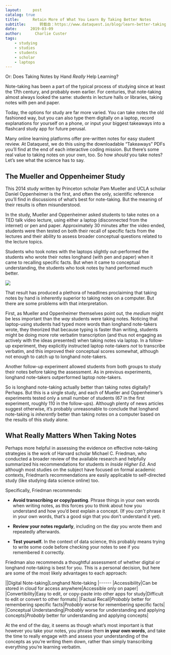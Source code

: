 ```yaml
---
layout:     post
catalog: true
title:      Retain More of What You Learn By Taking Better Notes
subtitle:      转载自：https://www.dataquest.io/blog/learn-better-taking-notes-study/
date:      2019-03-09
author:      Charlie Custer
tags:
    - studying
    - studies
    - students
    - scholar
    - laptops
---
```


Or: Does Taking Notes by Hand *Really* Help Learning?

Note-taking has been a part of the typical process of studying since at least the 17th century, and probably even earlier. For centuries, that note-taking almost always looked the same: students in lecture halls or libraries, taking notes with pen and paper.

Today, the options for study are far more varied. You can take notes the old fashioned way, but you can also type them digitally on a laptop, record explanations for yourself on a phone, or input your biggest takeaways into a flashcard study app for future perusal.

Many online learning platforms offer pre-written notes for easy student review. At Dataquest, we do this using the downloadable “Takeaways” PDFs you’ll find at the end of each interactive coding mission. But there’s some real value to taking notes on your own, too. So how *should* you take notes? Let’s see what the science has to say.

## The Mueller and Oppenheimer Study

This 2014 study written by Princeton scholar Pam Mueller and UCLA scholar Daniel Oppenheimer is the first, and often the only, scientific reference you’ll find in discussions of what’s best for note-taking. But the meaning of their results is often misunderstood.

In the study, Mueller and Oppenheimer asked students to take notes on a TED talk video lecture, using either a laptop (disconnected from the internet) or pen and paper. Approximately 30 minutes after the video ended, students were then tested on both their recall of specific facts from the lectures and their ability to assess broader conceptual questions related to the lecture topics.

Students who took notes with the laptops slightly out-performed the students who wrote their notes longhand (with pen and paper) when it came to recalling specific facts. But when it came to conceptual understanding, the students who took notes by hand performed *much* better.

![](https://www.dataquest.io/blog/content/images/2019/03/note-taking-study-image-1.png)


That result has produced a plethora of headlines proclaiming that taking notes by hand is inherently superior to taking notes on a computer. But there are some problems with that interpretation.

First, as Mueller and Oppenheimer themselves point out, the *medium* might be less important than the *way* students were taking notes. Noticing that laptop-using students had typed more words than longhand note-takers wrote, they theorized that because typing is faster than writing, students might be doing more rote verbatim transcription (and thus not engaging as actively with the ideas presented) when taking notes via laptop. In a follow-up experiment, they explicitly instructed laptop note-takers *not* to transcribe verbatim, and this improved their conceptual scores somewhat, although not enough to catch up to longhand note-takers.

Another follow-up experiment allowed students from both groups to study their notes before taking the assessment. As in previous experiments, longhand note-takers outperformed laptop note-takers.

So is longhand note-taking actually better than taking notes digitally? Perhaps. But this is a single study, and each of Mueller and Oppenheimer’s experiments tested only a small number of students (67 in the first experiment, roughly 110 in the follow-ups). Although plenty of news articles suggest otherwise, it’s probably unreasonable to conclude that longhand note-taking is *inherently* better than taking notes on a computer based on the results of this study alone.

## What Really Matters When Taking Notes

Perhaps more helpful in assessing the evidence on effective note-taking strategies is the work of Harvard scholar Michael C. Friedman, who conducted a broader review of the available research and helpfully summarized his recommendations for students in *Inside Higher Ed*. And although most studies on the subject have focused on formal academic contexts, Friedman’s recommendations are easily applicable to self-directed study (like studying data science online) too.

Specifically, Friedman recommends:

- **Avoid transcribing or copy/pasting**. Phrase things in your own words when writing notes, as this forces you to think about how you understand and how you’d best explain a concept. (If you *can’t* phrase it in your own words, that’s a good sign that you don’t understand it yet).

- **Review your notes regularly**, including on the day you wrote them and repeatedly afterwards.

- **Test yourself.** In the context of data science, this probably means trying to write some code before checking your notes to see if you remembered it correctly.


Friedman also recommends a thoughtful assessment of whether digital or longhand note-taking is best for you. This is a personal decision, but here are some of the most likely advantages to each approach:

||Digital Note-taking|Longhand Note-taking
|------
|Accessibility|Can be stored in cloud for access anywhere|Accessible only on paper|
|Convertibility|Easy to edit, or copy-paste into other apps for study|Difficult to edit or convert to other formats|
|Factual Recall|*Probably* better for remembering specific facts|*Probably* worse for remembering specific facts|
|Conceptual Understanding|*Probably* worse for understanding and applying concepts|*Probably* better for understanding and applying concepts|

At the end of the day, it seems as though what’s most important is that however you take your notes, you phrase them **in your own words**, and take the time to really engage with and assess your understanding of the concepts as you’re writing them down, rather than simply transcribing everything you’re learning verbatim.
